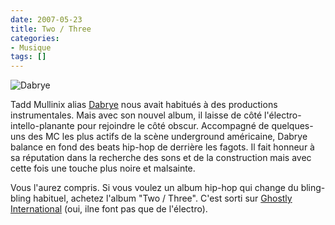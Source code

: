 ```yaml
---
date: 2007-05-23
title: Two / Three
categories:
- Musique
tags: []
---
```

<img src="https://dlgjp9x71cipk.cloudfront.net/2007/05/dabrye.png" alt="Dabrye" />

Tadd Mullinix alias <a href="https://www.ghostly.com/1.0/artists/dabrye/index.shtml" title="Le profil de Dabrye sur le site de Ghostly International">Dabrye</a> nous avait habitués à des productions instrumentales. Mais avec son nouvel album, il laisse de côté l'électro-intello-planante pour rejoindre le côté obscur. Accompagné de quelques-uns des MC les plus actifs de la scène underground américaine, Dabrye balance en fond des beats hip-hop de derrière les fagots. Il fait honneur à sa réputation dans la recherche des sons et de la construction mais avec cette fois une touche plus noire et malsainte.

Vous l'aurez compris. Si vous voulez un album hip-hop qui change du bling-bling habituel, achetez l'album "Two / Three". C'est sorti sur <a href="https://www.ghostly.com/" title="Le site de Ghostly">Ghostly International</a> (oui, ilne font pas que de l'électro).
